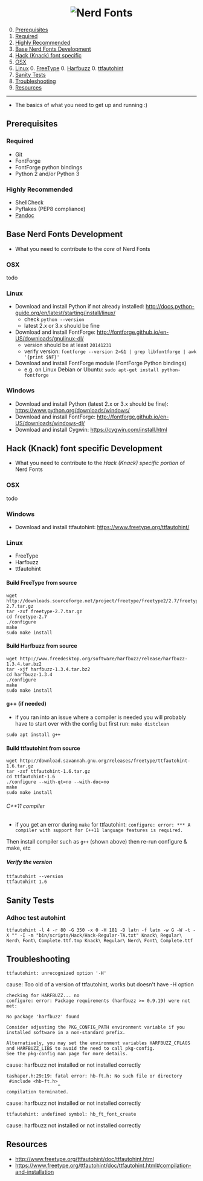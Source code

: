 <h1 align="center">
	<img src="https://raw.githubusercontent.com/ryanoasis/nerd-fonts/master/images/nerd-fonts-logo.png" alt="Nerd Fonts" />
</h1>

0. [Prerequisites](#prerequisites)
  0. [Required](#required)
  0. [Highly Recommended](#highly-recommended)
0. [Base Nerd Fonts Development](#base-nerd-fonts-development)
0. [Hack (Knack) font specific](#hack-knack-font-specific-development)
  0. [OSX](#osx)
  0. [Linux](#linux)
    0. [FreeType](#build-freetype-from-source)
    0. [Harfbuzz](#build-harfbuzz-from-source)
    0. [ttfautohint](#build-ttfautohint-from-source)
0. [Sanity Tests](#sanity-tests)
0. [Troubleshooting](#troubleshooting)
0. [Resources](#resources)

---

* The basics of what you need to get up and running :)

## Prerequisites

### Required

* Git
* FontForge
* FontForge python bindings
* Python 2 and/or Python 3

### Highly Recommended

* ShellCheck
* Pyflakes (PEP8 compliance)
* [Pandoc][Pandoc-installing]

## Base Nerd Fonts Development

* What you need to contribute to the _core_ of Nerd Fonts

### OSX

todo

### Linux

* Download and install Python if not already installed: http://docs.python-guide.org/en/latest/starting/install/linux/
  * check `python --version`
  * latest 2.x or 3.x should be fine
* Download and install FontForge: http://fontforge.github.io/en-US/downloads/gnulinux-dl/
  * version should be at least `20141231`
  * verify version: `fontforge --version 2>&1 | grep libfontforge | awk '{print $NF}'`
* Download and install FontForge module (FontForge Python bindings)
  * e.g. on Linux Debian or Ubuntu: `sudo apt-get install python-fontforge`

### Windows

* Download and install Python (latest 2.x or 3.x should be fine): https://www.python.org/downloads/windows/
* Download and install FontForge: http://fontforge.github.io/en-US/downloads/windows-dl/
* Download and install Cygwin: https://cygwin.com/install.html

## Hack (Knack) font specific Development

* What you need to contribute to the _Hack (Knack) specific portion_ of Nerd Fonts

### OSX

todo

### Windows

* Download and install ttfautohint: https://www.freetype.org/ttfautohint/

### Linux

* FreeType
* Harfbuzz
* ttfautohint

#### Build FreeType from source

```
wget http://downloads.sourceforge.net/project/freetype/freetype2/2.7/freetype-2.7.tar.gz
tar -zxf freetype-2.7.tar.gz
cd freetype-2.7
./configure
make
sudo make install
```

#### Build Harfbuzz from source

```
wget http://www.freedesktop.org/software/harfbuzz/release/harfbuzz-1.3.4.tar.bz2
tar -xjf harfbuzz-1.3.4.tar.bz2
cd harfbuzz-1.3.4
./configure
make
sudo make install
```

#### g++ (if needed)

* if you ran into an issue where a compiler is needed you will probably have to start over with the config but first run: `make distclean`

```
sudo apt install g++
```

#### Build ttfautohint from source

```
wget http://download.savannah.gnu.org/releases/freetype/ttfautohint-1.6.tar.gz
tar -zxf ttfautohint-1.6.tar.gz
cd ttfautohint-1.6
./configure --with-qt=no --with-doc=no
make
sudo make install
```
###### C++11 compiler

* if you get an error during `make` for ttfautohint: `configure: error: *** A compiler with support for C++11 language features is required.`

Then install compiler such as `g++` (shown above) then re-run configure & make, etc

##### Verify the version

```
ttfautohint --version
ttfautohint 1.6
```

## Sanity Tests

### Adhoc test autohint

```
ttfautohint -l 4 -r 80 -G 350 -x 0 -H 181 -D latn -f latn -w G -W -t -X "" -I -m "bin/scripts/Hack/Hack-Regular-TA.txt" Knack\ Regular\ Nerd\ Font\ Complete.ttf.tmp Knack\ Regular\ Nerd\ Font\ Complete.ttf
```

## Troubleshooting

`ttfautohint: unrecognized option '-H'`

cause: Too old of a version of ttfautohint, works but doesn't have -H option

```
checking for HARFBUZZ... no
configure: error: Package requirements (harfbuzz >= 0.9.19) were not met:

No package 'harfbuzz' found

Consider adjusting the PKG_CONFIG_PATH environment variable if you
installed software in a non-standard prefix.

Alternatively, you may set the environment variables HARFBUZZ_CFLAGS
and HARFBUZZ_LIBS to avoid the need to call pkg-config.
See the pkg-config man page for more details.
```

cause: harfbuzz not installed or not installed correctly

```
tashaper.h:29:19: fatal error: hb-ft.h: No such file or directory
 #include <hb-ft.h>
                   ^
compilation terminated.
```

cause: harfbuzz not installed or not installed correctly

```
ttfautohint: undefined symbol: hb_ft_font_create
```

cause: harfbuzz not installed or not installed correctly


## Resources

* http://www.freetype.org/ttfautohint/doc/ttfautohint.html
* https://www.freetype.org/ttfautohint/doc/ttfautohint.html#compilation-and-installation


<!-- Reference Links -->

[Pandoc-installing]:http://pandoc.org/installing.html

